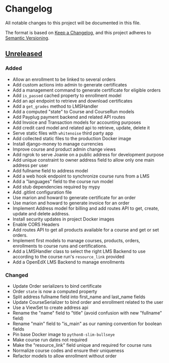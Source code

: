 # Changelog

All notable changes to this project will be documented in this file.

The format is based on [Keep a Changelog](https://keepachangelog.com/en/1.0.0),
and this project adheres to
[Semantic Versioning](https://semver.org/spec/v2.0.0.html).

## [Unreleased]

### Added

- Allow an enrollment to be linked to several orders
- Add custom actions into admin to generate certificates
- Add a management command to generate certificate for eligible orders
- Add `is_passed` cached property to enrollment model
- Add an api endpoint to retrieve and download certificates
- Add a `get_grades` method to LMSHandler
- Add a computed "state" to Course and CourseRun models
- Add Payplug payment backend and related API routes
- Add Invoice and Transaction models for accounting purposes
- Add credit card model and related api to retrieve, update, delete it
- Serve static files with `whitenoise` third party app
- Add collected static files to the production Docker image
- Install django-money to manage currencies
- Improve course and product admin change views
- Add ngrok to serve Joanie on a public address for development purpose
- Add unique constraint to owner address field to allow only one main address
  per user
- Add fullname field to address model
- Add a web hook endpoint to synchronize course runs from a LMS
- Add a "languages" field to the course run model
- Add stub dependencies required by mypy
- Add .gitlint configuration file
- Use marion and howard to generate certificate for an order
- Use marion and howard to generate invoice for an order
- Implement Address model for billing and add routes API to get, create,
  update and delete address.
- Install security updates in project Docker images
- Enable CORS Headers
- Add routes API to get all products available for a course
  and get or set orders.
- Implement first models to manage courses, products, orders,
  enrollments to course runs and certifications.
- Add a LMSHandler class to select the right LMS Backend to use according to
  the course run's `resource_link` provided
- Add a OpenEdX LMS Backend to manage enrollments

### Changed

- Update Order serializers to bind certificate
- Order `state` is now a computed property
- Split address fullname field into first_name and last_name fields
- Update CourseSerializer to bind order and enrollment related to the user
- Use a ViewSet to create address api
- Rename the "name" field to "title" (avoid confusion with new "fullname" field)
- Rename "main" field to "is_main" as our naming convention for boolean fields
- Pin base Docker image to `python8-slim-bullseye`
- Make course run dates not required
- Make the "resource_link" field unique and required for course runs
- Normalize course codes and ensure their uniqueness
- Refactor models to allow enrollment without order

[unreleased]: https://github.com/openfun/joanie
